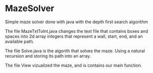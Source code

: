 # MazeSolver
Simple maze solver done with java with the depth first search algorithm


The file MazeTxtToInt.java changes the text file that contains boxes and spaces into 2d array integers that represent a wall, start, end, and an available path. 

The file Solve.java is the algorith that solves the maze. Using a natural recursion and storing its path into an array.

The file View vizualized the maze, and is contains our main function.
